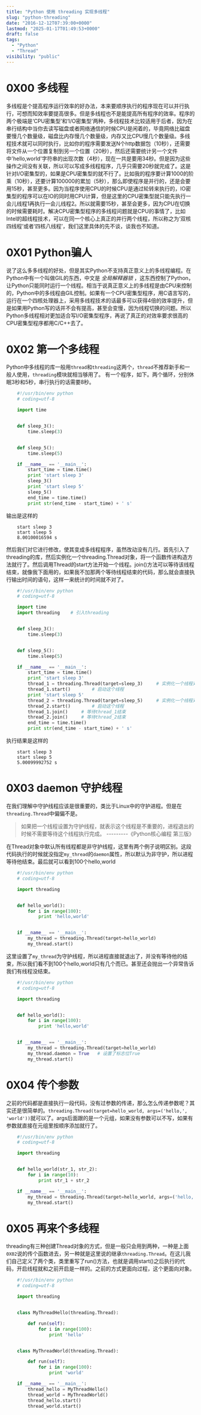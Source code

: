 ```yaml
---
title: "Python 使用 threading 实现多线程"
slug: "python-threading"
date: "2016-12-12T07:39:00+0000"
lastmod: "2025-01-17T01:49:53+0000"
draft: false
tags:
  - "Python"
  - "Thread"
visibility: "public"
---
```

# 0X00 多线程

多线程是个提高程序运行效率的好办法，本来要顺序执行的程序现在可以并行执行，可想而知效率要提高很多。但是多线程也不是能提高所有程序的效率。程序的两个极端是‘CPU密集型’和‘I/O密集型’两种，多线程技术比较适用于后者，因为在串行结构中当你去读写磁盘或者网络通信的时候CPU是闲着的，毕竟网络比磁盘要慢几个数量级，磁盘比内存慢几个数量级，内存又比CPU慢几个数量级。多线程技术就可以同时执行，比如你的程序需要发送N个http数据包（10秒），还需要将文件从一个位置复制到另一个位置（20秒），然后还需要统计另一个文件中'hello,world'字符串的出现次数（4秒），现在一共是要用34秒。但是因为这些操作之间没有关联，所以可以写成多线程程序，几乎只需要20秒就完成了。这是针对I/O密集型的，如果是CPU密集型的就不行了。比如我的程序要计算1000的阶乘（10秒），还要计算100000的累加（5秒），那么即使程序是并行的，还是会要用15秒，甚至更多。因为当程序使用CPU的时候CPU是通过轮转来执行的，IO密集型的程序可以在IO的同时用CPU计算，但是这里的CPU密集型就只能先执行一会儿线程1再执行一会儿线程2。所以就需要15秒，甚至会更多，因为CPU在切换的时候需要耗时。解决CPU密集型程序的多线程问题就是CPU的事情了，比如Intel的超线程技术，可以在同一个核心上真正的并行两个线程，所以称之为‘双核四线程’或者‘四核八线程’，我们这里具体的先不谈，谈我也不知道。

# 0X01 Python骗人

说了这么多多线程的好处，但是其实Python不支持真正意义上的多线程编程。在Python中有一个叫做GIL的东西，中文是 _全局解释器锁_ ，这东西控制了Python，让Python只能同时运行一个线程。相当于说真正意义上的多线程是由CPU来控制的，Python中的多线程由GIL控制。如果有一个CPU密集型程序，用C语言写的，运行在一个四核处理器上，采用多线程技术的话最多可以获得4倍的效率提升，但是如果用Python写的话并不会有提高，甚至会变慢，因为线程切换的问题。所以Python多线程相对更加适合写I/O密集型程序，再说了真正的对效率要求很高的CPU密集型程序都用C/C++去了。

# 0X02 第一个多线程

Python中多线程的库一般用`thread`和`threading`这两个，`thread`不推荐新手和一般人使用，`threading`模块就相当够用了。
有一个程序，如下。两个循环，分别休眠3秒和5秒，串行执行的话需要8秒。

```python
    #!/usr/bin/env python
    # coding=utf-8

    import time


    def sleep_3():
        time.sleep(3)


    def sleep_5():
        time.sleep(5)

    if __name__ == '__main__':
        start_time = time.time()
        print 'start sleep 3'
        sleep_3()
        print 'start sleep 5'
        sleep_5()
        end_time = time.time()
        print str(end_time - start_time) + ' s'
```

输出是这样的

```
    start sleep 3
    start sleep 5
    8.00100016594 s
```

然后我们对它进行修改，使其变成多线程程序，虽然改动没有几行。首先引入了threading的库，然后实例化一个threading.Thread对象，将一个函数传进构造方法就行了。然后调用Thread的start方法开始一个线程。join()方法可以等待该线程结束，就像我下面用的，如果我不加那两个等待线程结束的代码，那么就会直接执行输出时间的语句，这样一来统计的时间就不对了。

```python
    #!/usr/bin/env python
    # coding=utf-8

    import time
    import threading    # 引入threading


    def sleep_3():
        time.sleep(3)


    def sleep_5():
        time.sleep(5)

    if __name__ == '__main__':
        start_time = time.time()
        print 'start sleep 3'
        thread_1 = threading.Thread(target=sleep_3)     # 实例化一个线程对象，使线程执行这个函数
        thread_1.start()        # 启动这个线程
        print 'start sleep 5'
        thread_2 = threading.Thread(target=sleep_5)     # 实例化一个线程对象，使线程执行这个函数
        thread_2.start()        # 启动这个线程
        thread_1.join()     # 等待thread_1结束
        thread_2.join()     # 等待thread_2结束
        end_time = time.time()
        print str(end_time - start_time) + ' s'
```

执行结果是这样的

```
    start sleep 3
    start sleep 5
    5.00099992752 s
```

# 0X03 daemon 守护线程

在我们理解中守护线程应该是很重要的，类比于Linux中的守护进程。但是在`threading.Thread`中偏偏不是。

> 如果把一个线程设置为守护线程，就表示这个线程是不重要的，进程退出的时候不需要等待这个线程执行完成。 ---------《Python核心编程 第三版》

在Thread对象中默认所有线程都是非守护线程，这里有两个例子说明区别。这段代码执行的时候就没指定`my_thread`的`daemon`属性，所以默认为非守护，所以进程等待他结束。最后就可以看到100个hello,world

```python
    #!/usr/bin/env python
    # coding=utf-8

    import threading


    def hello_world():
        for i in range(100):
            print 'hello,world'


    if __name__ == '__main__':
        my_thread = threading.Thread(target=hello_world)
        my_thread.start()
```

这里设置了`my_thread`为守护线程，所以进程直接就退出了，并没有等待他的结束，所以我们看不到100个hello,world只有几个而已。甚至还会抛出一个异常告诉我们有线程没结束。

```python
    #!/usr/bin/env python
    # coding=utf-8

    import threading


    def hello_world():
        for i in range(100):
            print 'hello,world'


    if __name__ == '__main__':
        my_thread = threading.Thread(target=hello_world)
        my_thread.daemon = True   # 设置了标志位True
        my_thread.start()
```

# 0X04 传个参数

之前的代码都是直接执行一段代码，没有过参数的传递，那么怎么传递参数呢？其实还是很简单的。`threading.Thread(target=hello_world, args=('hello,', 'world'))`就可以了。args后面跟的是一个元组，如果没有参数可以不写，如果有参数就直接在元组里按顺序添加就行了。

```python
    #!/usr/bin/env python
    # coding=utf-8

    import threading


    def hello_world(str_1, str_2):
        for i in range(10):
            print str_1 + str_2

    if __name__ == '__main__':
        my_thread = threading.Thread(target=hello_world, args=('hello,', 'world'))    # 这里传递参数
        my_thread.start()
```

# 0X05 再来个多线程

threading有三种创建Thread对象的方式，但是一般只会用到两种，一种是上面`0X02`说的传个函数进去，另一种就是这里说的继承`threading.Thread`。在这儿我们自己定义了两个类，类里重写了run()方法，也就是调用start()之后执行的代码，开启线程就和之前开启是一样的。之前的方式更面向过程，这个更面向对象。

```python
    #!/usr/bin/env python
    # coding=utf-8

    import threading


    class MyThreadHello(threading.Thread):

        def run(self):
            for i in range(100):
                print 'hello'


    class MyThreadWorld(threading.Thread):

        def run(self):
            for i in range(100):
                print 'world'

    if __name__ == '__main__':
        thread_hello = MyThreadHello()
        thread_world = MyThreadWorld()
        thread_hello.start()
        thread_world.start()
```